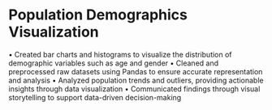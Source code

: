 # Population Demographics Visualization

• Created bar charts and histograms to visualize the distribution of demographic variables such as age and gender
• Cleaned and preprocessed raw datasets using Pandas to ensure accurate representation and analysis
• Analyzed population trends and outliers, providing actionable insights through data visualization
• Communicated findings through visual storytelling to support data-driven decision-making
